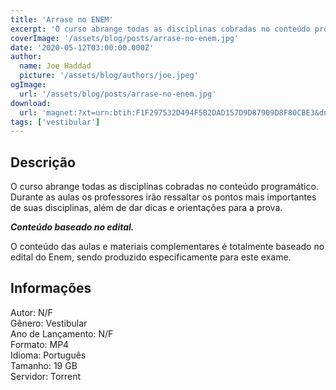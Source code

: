 ```yaml
---
title: 'Arrase no ENEM'
excerpt: 'O curso abrange todas as disciplinas cobradas no conteúdo programático. Durante as aulas os professores irão ressaltar os pontos mais importantes de suas disciplinas, além de dar dicas e orientações para a prova.    Conteúdo baseado no edital.    O conteúdo'
coverImage: '/assets/blog/posts/arrase-no-enem.jpg'
date: '2020-05-12T03:00:00.000Z'
author:
  name: Joe Haddad
  picture: '/assets/blog/authors/joe.jpeg'
ogImage:
  url: '/assets/blog/posts/arrase-no-enem.jpg'
download:
  url: 'magnet:?xt=urn:btih:F1F297532D494F5B2DAD157D9D87909D8F80CBE3&dn=Arrase%20no%20Enem&tr=udp%3a%2f%2ftracker.openbittorrent.com%3a1337%2fannounce&tr=udp%3a%2f%2ftracker.opentrackr.org%3a1337%2fannounce'
tags: ['vestibular']
---
```

<h2>Descrição</h2>
<p></p><p>O curso abrange todas as disciplinas cobradas no conteúdo programático. Durante as aulas os professores irão ressaltar os pontos mais importantes de suas disciplinas, além de dar dicas e orientações para a prova.</p><p><strong><em>Conteúdo baseado no edital.</em></strong></p><p>O conteúdo das aulas e materiais complementares é totalmente baseado no edital do Enem, sendo produzido especificamente para este exame.</p><h2>Informações</h2><p>Autor: N/F<br/>Gênero: Vestibular<br/>Ano de Lançamento: N/F<br/>Formato: MP4<br/>Idioma: Português<br/>Tamanho: 19 GB<br/>Servidor: Torrent</p>